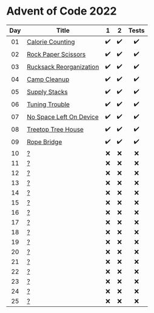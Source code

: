 # Advent of Code 2022

| Day | Title                                     |  1  |  2  | Tests |
| :-: | ----------------------------------------- | :-: | :-: | :---: |
| 01  | [Calorie Counting](https://adventofcode.com/2022/day/1)  | :heavy_check_mark: | :heavy_check_mark: |  :heavy_check_mark:  |
| 02  | [Rock Paper Scissors](https://adventofcode.com/2022/day/2)  |:heavy_check_mark:|:heavy_check_mark:| :heavy_check_mark: |
| 03  | [Rucksack Reorganization](https://adventofcode.com/2022/day/3)  |:heavy_check_mark:|:heavy_check_mark:| :heavy_check_mark: |
| 04  | [Camp Cleanup](https://adventofcode.com/2022/day/4)  |:heavy_check_mark:|:heavy_check_mark:| :heavy_check_mark: |
| 05  | [Supply Stacks](https://adventofcode.com/2022/day/5)  |:heavy_check_mark:|:heavy_check_mark:| :heavy_check_mark: |
| 06  | [Tuning Trouble](https://adventofcode.com/2022/day/6)  |:heavy_check_mark:|:heavy_check_mark:| :heavy_check_mark: |
| 07  | [No Space Left On Device](https://adventofcode.com/2022/day/7)  |:heavy_check_mark:|:heavy_check_mark:| :heavy_check_mark: |
| 08  | [Treetop Tree House](https://adventofcode.com/2022/day/8)  |:heavy_check_mark:|:heavy_check_mark:| :heavy_check_mark: |
| 09  | [Rope Bridge](https://adventofcode.com/2022/day/9)  |:heavy_check_mark:|:heavy_check_mark:| :heavy_check_mark: |
| 10  | [?](https://adventofcode.com/2022/day/10) | :x: | :x: |  :x:  |
| 11  | [?](https://adventofcode.com/2022/day/11) | :x: | :x: |  :x:  |
| 12  | [?](https://adventofcode.com/2022/day/12) | :x: | :x: |  :x:  |
| 13  | [?](https://adventofcode.com/2022/day/13) | :x: | :x: |  :x:  |
| 14  | [?](https://adventofcode.com/2022/day/14) | :x: | :x: |  :x:  |
| 15  | [?](https://adventofcode.com/2022/day/15) | :x: | :x: |  :x:  |
| 16  | [?](https://adventofcode.com/2022/day/16) | :x: | :x: |  :x:  |
| 17  | [?](https://adventofcode.com/2022/day/17) | :x: | :x: |  :x:  |
| 18  | [?](https://adventofcode.com/2022/day/18) | :x: | :x: |  :x:  |
| 19  | [?](https://adventofcode.com/2022/day/19) | :x: | :x: |  :x:  |
| 20  | [?](https://adventofcode.com/2022/day/20) | :x: | :x: |  :x:  |
| 21  | [?](https://adventofcode.com/2022/day/21) | :x: | :x: |  :x:  |
| 22  | [?](https://adventofcode.com/2022/day/22) | :x: | :x: |  :x:  |
| 23  | [?](https://adventofcode.com/2022/day/23) | :x: | :x: |  :x:  |
| 24  | [?](https://adventofcode.com/2022/day/24) | :x: | :x: |  :x:  |
| 25  | [?](https://adventofcode.com/2022/day/25) | :x: | :x: |  :x:  |
